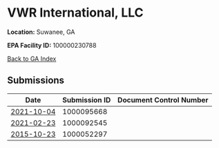 # VWR International, LLC

**Location:** Suwanee, GA

**EPA Facility ID:** 100000230788

[Back to GA Index](../../index.md)

## Submissions

| Date | Submission ID | Document Control Number |
|------|--------------|-------------------------|
| [2021-10-04](submissions/1000095668.md) | 1000095668 |  |
| [2021-02-23](submissions/1000092545.md) | 1000092545 |  |
| [2015-10-23](submissions/1000052297.md) | 1000052297 |  |
